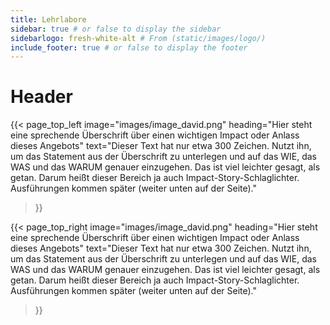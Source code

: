 ```yaml
---
title: Lehrlabore
sidebar: true # or false to display the sidebar
sidebarlogo: fresh-white-alt # From (static/images/logo/)
include_footer: true # or false to display the footer
---
```


# Header

{{< page_top_left 
  image="images/image_david.png" 
  heading="Hier steht eine sprechende Überschrift über einen wichtigen Impact oder Anlass dieses Angebots" 
  text="Dieser Text hat nur etwa 300 Zeichen. Nutzt ihn, um das Statement aus der Überschrift zu unterlegen und auf das WIE, das WAS und das WARUM genauer einzugehen. Das ist viel leichter gesagt, als getan. Darum heißt dieser Bereich ja auch Impact-Story-Schlaglichter. Ausführungen kommen später (weiter unten auf der Seite)." 
>}}

{{< page_top_right 
  image="images/image_david.png" 
  heading="Hier steht eine sprechende Überschrift über einen wichtigen Impact oder Anlass dieses Angebots" 
  text="Dieser Text hat nur etwa 300 Zeichen. Nutzt ihn, um das Statement aus der Überschrift zu unterlegen und auf das WIE, das WAS und das WARUM genauer einzugehen. Das ist viel leichter gesagt, als getan. Darum heißt dieser Bereich ja auch Impact-Story-Schlaglichter. Ausführungen kommen später (weiter unten auf der Seite)." 
>}}
